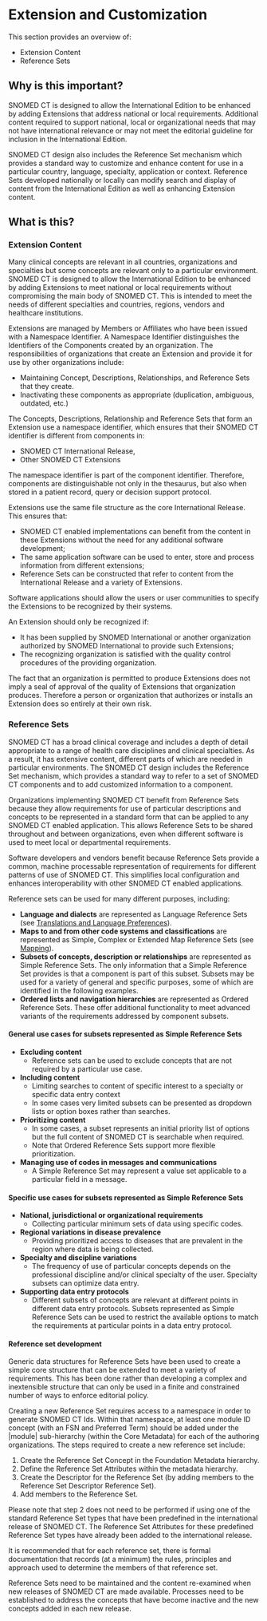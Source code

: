 # Extension and Customization

This section provides an overview of:

* Extension Content
* Reference Sets

## Why is this important?

SNOMED CT is designed to allow the International Edition to be enhanced by adding Extensions that address national or local requirements. Additional content required to support national, local or organizational needs that may not have international relevance or may not meet the editorial guideline for inclusion in the International Edition.

SNOMED CT design also includes the Reference Set mechanism which provides a standard way to customize and enhance content for use in a particular country, language, specialty, application or context. Reference Sets developed nationally or locally can modify search and display of content from the International Edition as well as enhancing Extension content.

## What is this?

### Extension Content

Many clinical concepts are relevant in all countries, organizations and specialties but some concepts are relevant only to a particular environment. SNOMED CT is designed to allow the International Edition to be enhanced by adding Extensions to meet national or local requirements without compromising the main body of SNOMED CT. This is intended to meet the needs of different specialties and countries, regions, vendors and healthcare institutions.

Extensions are managed by Members or Affiliates who have been issued with a Namespace Identifier. A Namespace Identifier distinguishes the Identifiers of the Components created by an organization. The responsibilities of organizations that create an Extension and provide it for use by other organizations include:

* Maintaining Concept, Descriptions, Relationships, and Reference Sets that they create.
* Inactivating these components as appropriate (duplication, ambiguous, outdated, etc.)

The Concepts, Descriptions, Relationship and Reference Sets that form an Extension use a namespace identifier, which ensures that their SNOMED CT identifier is different from components in:

* SNOMED CT International Release,
* Other SNOMED CT Extensions

The namespace identifier is part of the component identifier. Therefore, components are distinguishable not only in the thesaurus, but also when stored in a patient record, query or decision support protocol.

Extensions use the same file structure as the core International Release. This ensures that:

* SNOMED CT enabled implementations can benefit from the content in these Extensions without the need for any additional software development;
* The same application software can be used to enter, store and process information from different extensions;
* Reference Sets can be constructed that refer to content from the International Release and a variety of Extensions.

Software applications should allow the users or user communities to specify the Extensions to be recognized by their systems.

An Extension should only be recognized if:

* It has been supplied by SNOMED International or another organization authorized by SNOMED International to provide such Extensions;
* The recognizing organization is satisfied with the quality control procedures of the providing organization.

The fact that an organization is permitted to produce Extensions does not imply a seal of approval of the quality of Extensions that organization produces. Therefore a person or organization that authorizes or installs an Extension does so entirely at their own risk.

### Reference Sets

SNOMED CT has a broad clinical coverage and includes a depth of detail appropriate to a range of health care disciplines and clinical specialties. As a result, it has extensive content, different parts of which are needed in particular environments. The SNOMED CT design includes the Reference Set mechanism, which provides a standard way to refer to a set of SNOMED CT components and to add customized information to a component.

Organizations implementing SNOMED CT benefit from Reference Sets because they allow requirements for use of particular descriptions and concepts to be represented in a standard form that can be applied to any SNOMED CT enabled application. This allows Reference Sets to be shared throughout and between organizations, even when different software is used to meet local or departmental requirements.

Software developers and vendors benefit because Reference Sets provide a common, machine processable representation of requirements for different patterns of use of SNOMED CT. This simplifies local configuration and enhances interoperability with other SNOMED CT enabled applications.

Reference sets can be used for many different purposes, including:

* **Language and dialects** are represented as Language Reference Sets (see [Translations and Language Preferences](<../11 translations-and-language-preferences/>)).
* **Maps to and from other code systems and classifications** are represented as Simple, Complex or Extended Map Reference Sets (see [Mapping](<../12 mapping/>)).
* **Subsets of concepts, description or relationships** are represented as Simple Reference Sets. The only information that a Simple Reference Set provides is that a component is part of this subset. Subsets may be used for a variety of general and specific purposes, some of which are identified in the following examples.
* **Ordered lists and navigation hierarchies** are represented as Ordered Reference Sets. These offer additional functionality to meet advanced variants of the requirements addressed by component subsets.

#### General use cases for subsets represented as Simple Reference Sets

* **Excluding content**
  * Reference sets can be used to exclude concepts that are not required by a particular use case.
* **Including content**
  * Limiting searches to content of specific interest to a specialty or specific data entry context
  * In some cases very limited subsets can be presented as dropdown lists or option boxes rather than searches.
* **Prioritizing content**
  * In some cases, a subset represents an initial priority list of options but the full content of SNOMED CT is searchable when required.
  * Note that Ordered Reference Sets support more flexible prioritization.
* **Managing use of codes in messages and communications**
  * A Simple Reference Set may represent a value set applicable to a particular field in a message.

#### Specific use cases for subsets represented as Simple Reference Sets

* **National, jurisdictional or organizational requirements**
  * Collecting particular minimum sets of data using specific codes.
* **Regional variations in disease prevalence**
  * Providing prioritized access to diseases that are prevalent in the region where data is being collected.
* **Specialty and discipline variations**
  * The frequency of use of particular concepts depends on the professional discipline and/or clinical specialty of the user. Specialty subsets can optimize data entry.
* **Supporting data entry protocols**
  * Different subsets of concepts are relevant at different points in different data entry protocols. Subsets represented as Simple Reference Sets can be used to restrict the available options to match the requirements at particular points in a data entry protocol.

#### Reference set development

Generic data structures for Reference Sets have been used to create a simple core structure that can be extended to meet a variety of requirements. This has been done rather than developing a complex and inextensible structure that can only be used in a finite and constrained number of ways to enforce editorial policy.

Creating a new Reference Set requires access to a namespace in order to generate SNOMED CT Ids. Within that namespace, at least one module ID concept (with an FSN and Preferred Term) should be added under the |module| sub-hierarchy (within the Core Metadata) for each of the authoring organizations. The steps required to create a new reference set include:

1. Create the Reference Set Concept in the Foundation Metadata hierarchy.
2. Define the Reference Set Attributes within the metadata hierarchy.
3. Create the Descriptor for the Reference Set (by adding members to the Reference Set Descriptor Reference Set).
4. Add members to the Reference Set.

Please note that step 2 does not need to be performed if using one of the standard Reference Set types that have been predefined in the international release of SNOMED CT. The Reference Set Attributes for these predefined Reference Set types have already been added to the international release.

It is recommended that for each reference set, there is formal documentation that records (at a minimum) the rules, principles and approach used to determine the members of that reference set.

Reference Sets need to be maintained and the content re-examined when new releases of SNOMED CT are made available. Processes need to be established to address the concepts that have become inactive and the new concepts added in each new release.
